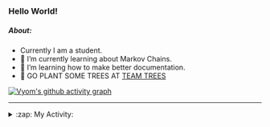 ### Hello World!

##### About:
- Currently I am a student.
- 🌱 I’m currently learning about Markov Chains.
- 🌱 I’m learning how to make better documentation.
- 🌱 GO PLANT SOME TREES AT [TEAM TREES](https://teamtrees.org/)

[![Vyom's github activity graph](https://activity-graph.herokuapp.com/graph?username=Vyvy-vi)](https://github.com/ashutosh00710/github-readme-activity-graph)

---
<details>
  <summary>:zap: My Activity:</summary>
  
<!--START_SECTION:waka-->
![Code Time](http://img.shields.io/badge/Code%20Time-778%20hrs%2030%20mins-blue)

**I'm a Night 🦉** 

```text
🌞 Morning    64 commits     ██░░░░░░░░░░░░░░░░░░░░░░░   9.74% 
🌆 Daytime    156 commits    ██████░░░░░░░░░░░░░░░░░░░   23.74% 
🌃 Evening    206 commits    ███████░░░░░░░░░░░░░░░░░░   31.35% 
🌙 Night      231 commits    ████████░░░░░░░░░░░░░░░░░   35.16%

```
📅 **I'm Most Productive on Sunday** 

```text
Monday       65 commits     ██░░░░░░░░░░░░░░░░░░░░░░░   9.89% 
Tuesday      109 commits    ████░░░░░░░░░░░░░░░░░░░░░   16.59% 
Wednesday    103 commits    ████░░░░░░░░░░░░░░░░░░░░░   15.68% 
Thursday     81 commits     ███░░░░░░░░░░░░░░░░░░░░░░   12.33% 
Friday       83 commits     ███░░░░░░░░░░░░░░░░░░░░░░   12.63% 
Saturday     66 commits     ██░░░░░░░░░░░░░░░░░░░░░░░   10.05% 
Sunday       150 commits    █████░░░░░░░░░░░░░░░░░░░░   22.83%

```


📊 **This Week I Spent My Time On** 

```text
🔥 Editors: 
VS Code                  27 hrs 41 mins      ███████████████████████░░   92.17% 
Vim                      2 hrs 21 mins       ██░░░░░░░░░░░░░░░░░░░░░░░   7.83%

🐱‍💻 Projects: 
uni-webpages             12 hrs 2 mins       ██████████░░░░░░░░░░░░░░░   40.1% 
api                      4 hrs 13 mins       ███░░░░░░░░░░░░░░░░░░░░░░   14.08% 
CSF                      3 hrs 53 mins       ███░░░░░░░░░░░░░░░░░░░░░░   12.97% 
onboarding-bot           2 hrs 30 mins       ██░░░░░░░░░░░░░░░░░░░░░░░   8.37% 
praise_backend_js        2 hrs 4 mins        █░░░░░░░░░░░░░░░░░░░░░░░░   6.89%

```


 Last Updated on 03/05/2022 12:05:06 UTC
<!--END_SECTION:waka-->
</details>
